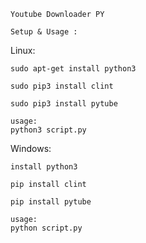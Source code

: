 ```
Youtube Downloader PY
```

```
Setup & Usage : 
```

Linux:
```
sudo apt-get install python3

sudo pip3 install clint

sudo pip3 install pytube
```
```
usage:
python3 script.py
```

Windows:
```
install python3

pip install clint

pip install pytube
```

```
usage:
python script.py
```

